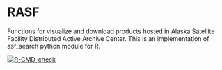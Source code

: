 # RASF

Functions for visualize and download products hosted in Alaska Satellite Facility Distributed Active Archive Center. This is an implementation of asf_search python module for R.

[![R-CMD-check](https://github.com/jsmendozap/RASF/actions/workflows/R-CMD-check.yaml/badge.svg)](https://github.com/jsmendozap/RASF/actions/workflows/R-CMD-check.yaml)

